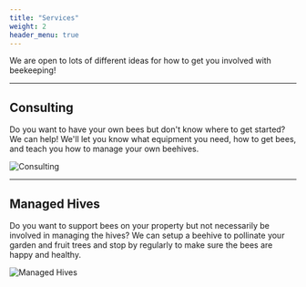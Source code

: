 ```yaml
---
title: "Services"
weight: 2
header_menu: true
---
```


We are open to lots of different ideas for how to get you involved with beekeeping!

---

## Consulting

Do you want to have your own bees but don't know where to get started? We can help! We'll let you know what equipment you need, how to get bees, and teach you how to manage your own beehives.

![Consulting](images/consulting.jpg)


---

## Managed Hives

Do you want to support bees on your property but not necessarily be involved in managing the hives? We can setup a beehive to pollinate your garden and fruit trees and stop by regularly to make sure the bees are happy and healthy.

![Managed Hives](images/managed-hives.jpg)

